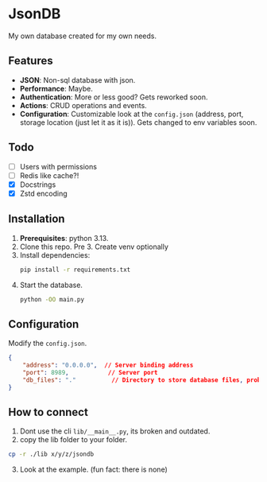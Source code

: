# JsonDB

My own database created for my own needs.

## Features

- **JSON**: Non-sql database with json.
- **Performance**: Maybe.
- **Authentication**: More or less good? Gets reworked soon.
- **Actions**: CRUD operations and events.
- **Configuration**: Customizable look at the `config.json` (address, port, storage location (just let it as it is)). Gets changed to env variables soon.

## Todo

* [ ] Users with permissions
* [ ] Redis like cache?!
* [X] Docstrings
* [X] Zstd encoding

## Installation

1. **Prerequisites**: python 3.13.
2. Clone this repo.
Pre 3. Create venv optionally
3. Install dependencies:
   ```bash
   pip install -r requirements.txt
   ```
4. Start the database.
   ```bash
   python -OO main.py
   ```

## Configuration

Modify the `config.json`.

```json
{
    "address": "0.0.0.0",  // Server binding address
    "port": 8989,           // Server port
    "db_files": "."          // Directory to store database files, prob gets changed in future
}
```

## How to connect

1. Dont use the cli `lib/__main__.py`, its broken and outdated.
2. copy the lib folder to your folder.
```bash
cp -r ./lib x/y/z/jsondb
```
3. Look at the example. (fun fact: there is none)
